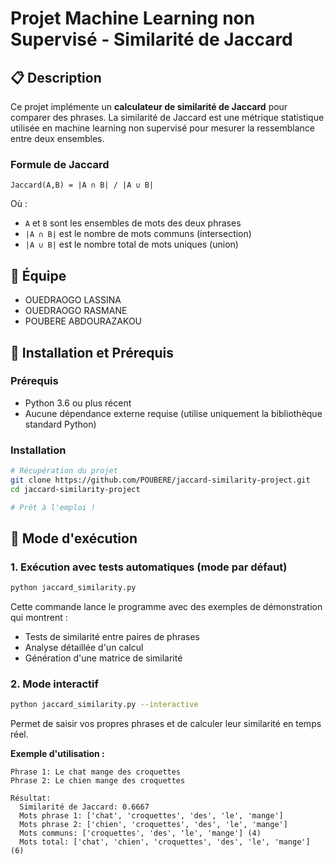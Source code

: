 # Projet Machine Learning non Supervisé - Similarité de Jaccard

## 📋 Description

Ce projet implémente un **calculateur de similarité de Jaccard** pour comparer des phrases. La similarité de Jaccard est une métrique statistique utilisée en machine learning non supervisé pour mesurer la ressemblance entre deux ensembles.

### Formule de Jaccard

```
Jaccard(A,B) = |A ∩ B| / |A ∪ B|
```

Où :

- `A` et `B` sont les ensembles de mots des deux phrases
- `|A ∩ B|` est le nombre de mots communs (intersection)
- `|A ∪ B|` est le nombre total de mots uniques (union)

## 👥 Équipe

- OUEDRAOGO LASSINA
- OUEDRAOGO RASMANE
- POUBERE ABDOURAZAKOU

## 🚀 Installation et Prérequis

### Prérequis

- Python 3.6 ou plus récent
- Aucune dépendance externe requise (utilise uniquement la bibliothèque standard Python)

### Installation

```bash
# Récupération du projet
git clone https://github.com/POUBERE/jaccard-similarity-project.git
cd jaccard-similarity-project

# Prêt à l'emploi !
```

## 📖 Mode d'exécution

### 1. Exécution avec tests automatiques (mode par défaut)

```bash
python jaccard_similarity.py
```

Cette commande lance le programme avec des exemples de démonstration qui montrent :

- Tests de similarité entre paires de phrases
- Analyse détaillée d'un calcul
- Génération d'une matrice de similarité

### 2. Mode interactif

```bash
python jaccard_similarity.py --interactive
```

Permet de saisir vos propres phrases et de calculer leur similarité en temps réel.

**Exemple d'utilisation :**

```
Phrase 1: Le chat mange des croquettes
Phrase 2: Le chien mange des croquettes

Résultat:
  Similarité de Jaccard: 0.6667
  Mots phrase 1: ['chat', 'croquettes', 'des', 'le', 'mange']
  Mots phrase 2: ['chien', 'croquettes', 'des', 'le', 'mange']
  Mots communs: ['croquettes', 'des', 'le', 'mange'] (4)
  Mots total: ['chat', 'chien', 'croquettes', 'des', 'le', 'mange'] (6)
```
